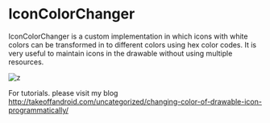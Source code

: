 # IconColorChanger
IconColorChanger is a custom implementation in which icons with white colors can be transformed in to different colors using hex color codes. It is very useful to maintain icons in the drawable without using multiple resources.

![z](https://cloud.githubusercontent.com/assets/11768239/8147576/501152aa-128f-11e5-88ba-c192db79a2b4.jpg)

For tutorials. please visit my blog http://takeoffandroid.com/uncategorized/changing-color-of-drawable-icon-programmatically/
